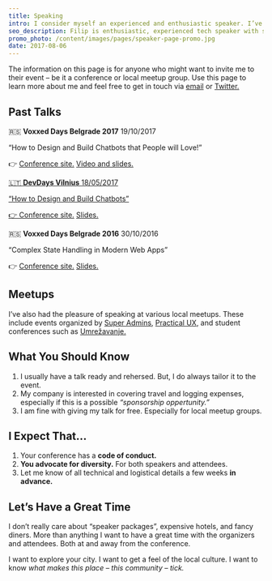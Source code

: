 ```yaml
---
title: Speaking
intro: I consider myself an experienced and enthusiastic speaker. I’ve been fortunate enough to speak at events and meetups of various sizes. It is a good oppertunity, I believe, for one to explore their passion with others.
seo_description: Filip is enthusiastic, experienced tech speaker with several conferences and meetups under his belt. Get in touch!
promo_photo: /content/images/pages/speaker-page-promo.jpg
date: 2017-08-06
---
```


The information on this page is for anyone who might want to invite me to their event – be it a conference or local meetup group. Use this page to learn more about me and feel free to get in touch via <a href="mailto:filipdanic7@gmail.com">email</a> or <a href="https://twitter.com/DanicFilip" target="_blank">Twitter.</a>

## Past Talks

🇷🇸 **Voxxed Days Belgrade 2017** <span class="date-info">19/10/2017</span>

“How to Design and Build Chatbots that People will Love!”

👉 <a href="https://belgrade.voxxeddays.com/speakers/filip-danic" target="_blank">Conference site.</a> <a href="https://www.youtube.com/watch?v=UT0hDoEOHj8" target="_blank">Video and slides.</video>

🇱🇹 **DevDays Vilnius** <span class="date-info">18/05/2017</span>

“How to Design and Build Chatbots”

👉 <a href="http://devdays.lt/filip/" target="_blank">Conference site.</a> <a href="https://speakerdeck.com/filipdanic/how-to-build-and-design-chatbots-devdays-vilnius-2017" target="_blank">Slides.</a>

🇷🇸 **Voxxed Days Belgrade 2016** <span class="date-info">30/10/2016</span>

“Complex State Handling in Modern Web Apps”

👉 <a href="https://belgrade.voxxeddays.com/16/talk/235/" target="_blank">Conference site.</a> <a href="https://speakerdeck.com/filipdanic/complex-state-handling-in-modern-web-apps-filip-danic-at-voxxed-days-belgrade-2016" target="_blank">Slides.</a>

## Meetups

I’ve also had the pleasure of speaking at various local meetups. These include events organized by <a href="https://www.meetup.com/SuperAdmins/" target="_blank">Super Admins</a>, <a href="https://www.meetup.com/Practical-UX/" target="_blank">Practical UX</a>, and student conferences such as <a href="https://www.facebook.com/umrezavanje/" target="_blank">Umrežavanje.</a>

## What You Should Know

1. I usually have a talk ready and rehersed. But, I do always tailor it to the event.
2. My company is interested in covering travel and logging expenses, especially if this is a possible _“sponsorship oppertunity.”_
3. I am fine with giving my talk for free. Especially for local meetup groups.

## I Expect That…

1. Your conference has a **code of conduct.**
2. **You advocate for diversity.** For both speakers and attendees.
3. Let me know of all technical and logistical details a few weeks **in advance.**

## Let’s Have a Great Time

I don’t really care about “speaker packages”, expensive hotels, and fancy diners. More than anything I want to have a great time with the organizers and attendees. Both at and away from the conference.

I want to explore your city. I want to get a feel of the local culture. I want to know _what makes this place – this community – tick._
